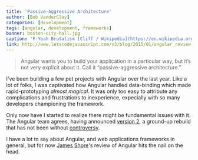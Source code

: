 ```yaml
---
title: 'Passive-Aggressive Architecture'
author: [Bob VanderClay]
categories: [development]
tags: [angular, development, frameworks]
banner: boston-city-hall.jpg
caption: 'F-Yeah Brutalism [Cliff / Wikipedia](https://en.wikipedia.org/wiki/File:Boston_City_Hall.jpg)'
link: http://www.letscodejavascript.com/v3/blog/2015/01/angular_review
---
```


> Angular wants you to build your application in a particular way, but it’s not very explicit about it. Call it “passive-aggressive architecture.”

I've been building a few pet projects with Angular over the last year. Like a lot of folks, I was captivated how Angular handled data-binding which made rapid-prototyping *almost magical*. It was only too easy to attribute any complications and frustrations to inexperience, expecially with so many developers championing the framework.

Only now have I started to realize there might be fundamental issues with it. The Angular team agrees, having announced [version 2](https://www.youtube.com/watch?v=gNmWybAyBHI&list=UUEGUP3TJJfMsEM_1y8iviSQ), a ground-up rebuild that has not been without [controversy](https://medium.com/@jeffwhelpley/screw-you-angular-62b3889fd678).

I have a lot to say about Angular, and web applications frameworks in general, but for now [James Shore](https://twitter.com/jamesshore)'s review of Angular hits the nail on the head.
